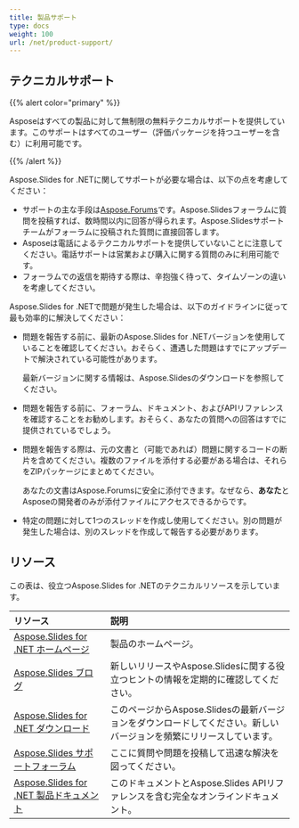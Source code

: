 ```yaml
---
title: 製品サポート
type: docs
weight: 100
url: /net/product-support/
---
```


## **テクニカルサポート**
{{% alert color="primary" %}}

Asposeはすべての製品に対して無制限の無料テクニカルサポートを提供しています。このサポートはすべてのユーザー（評価パッケージを持つユーザーを含む）に利用可能です。

{{% /alert %}} 

Aspose.Slides for .NETに関してサポートが必要な場合は、以下の点を考慮してください：

- サポートの主な手段は[Aspose.Forums](https://forum.aspose.com/c/slides/11)です。Aspose.Slidesフォーラムに質問を投稿すれば、数時間以内に回答が得られます。Aspose.Slidesサポートチームがフォーラムに投稿された質問に直接回答します。
- Asposeは電話によるテクニカルサポートを提供していないことに注意してください。電話サポートは営業および購入に関する質問のみに利用可能です。
- フォーラムでの返信を期待する際は、辛抱強く待って、タイムゾーンの違いを考慮してください。

Aspose.Slides for .NETで問題が発生した場合は、以下のガイドラインに従って最も効率的に解決してください：

- 問題を報告する前に、最新のAspose.Slides for .NETバージョンを使用していることを確認してください。おそらく、遭遇した問題はすでにアップデートで解決されている可能性があります。 

  最新バージョンに関する情報は、Aspose.Slidesのダウンロードを参照してください。

- 問題を報告する前に、フォーラム、ドキュメント、およびAPIリファレンスを確認することをお勧めします。おそらく、あなたの質問への回答はすでに提供されているでしょう。

- 問題を報告する際は、元の文書と（可能であれば）問題に関するコードの断片を含めてください。複数のファイルを添付する必要がある場合は、それらをZIPパッケージにまとめてください。 

  あなたの文書はAspose.Forumsに安全に添付できます。なぜなら、**あなた**とAsposeの開発者のみが添付ファイルにアクセスできるからです。

- 特定の問題に対して1つのスレッドを作成し使用してください。別の問題が発生した場合は、別のスレッドを作成して報告する必要があります。

## **リソース**
この表は、役立つAspose.Slides for .NETのテクニカルリソースを示しています。

|**リソース**|**説明**|
| :- | :- |
|[Aspose.Slides for .NET ホームページ](https://products.aspose.com/slides/net/)|製品のホームページ。|
|[Aspose.Slides ブログ](https://blog.aspose.com/category/slides/)|新しいリリースやAspose.Slidesに関する役立つヒントの情報を定期的に確認してください。|
|[Aspose.Slides for .NET ダウンロード](https://www.nuget.org/packages/Aspose.Slides.NET/)|このページからAspose.Slidesの最新バージョンをダウンロードしてください。新しいバージョンを頻繁にリリースしています。|
|[Aspose.Slides サポートフォーラム](https://forum.aspose.com/c/slides/11)|ここに質問や問題を投稿して迅速な解決を図ってください。|
|[Aspose.Slides for .NET 製品ドキュメント](/slides/net/)|このドキュメントとAspose.Slides APIリファレンスを含む完全なオンラインドキュメント。|